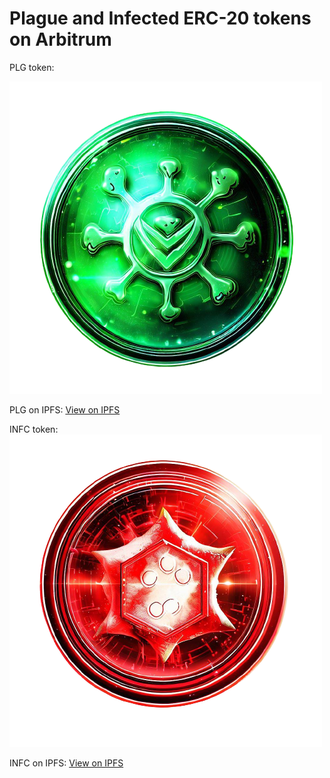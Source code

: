 # Plague and Infected ERC-20 tokens on Arbitrum

PLG token:

![PLG-token](https://github.com/PlaguePatientZero/Plague-Infected/blob/main/PLG-token.png?raw=true)

PLG on IPFS: [View on IPFS](https://ipfs.io/ipfs/QmS12QxsqVXPkPDeMsWCmZ48KLhK3MLJC9yvN4Xiej2Veh)

INFC token:
![INFC-token](https://github.com/PlaguePatientZero/Plague-Infected/blob/main/INFC-token.png?raw=true)

INFC on IPFS: [View on IPFS](https://ipfs.io/ipfs/QmebEQPc4g6pqU25v4no5xXz62R6yjUBn8Qh3aaQyfPW3v)
